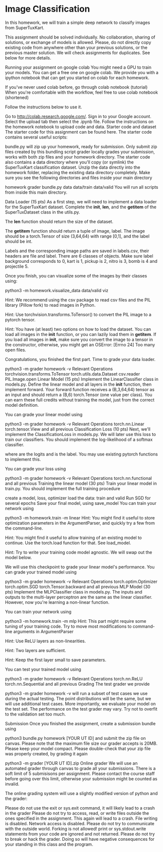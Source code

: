 # Image Classification

In this homework, we will train a simple deep network to classify images from SuperTuxKart.

This assignment should be solved individually. No collaboration, sharing of solutions, or exchange of models is allowed. Please, do not directly copy existing code from anywhere other than your previous solutions, or the previous master solution. We will check assignments for duplicates. See below for more details.

Running your assignment on google colab
You might need a GPU to train your models. You can get a free one on google colab. We provide you with a ipython notebook that can get you started on colab for each homework.

If you've never used colab before, go through colab notebook (tutorial)
When you're comfortable with the workflow, feel free to use colab notebook (shortened)

Follow the instructions below to use it.

Go to http://colab.research.google.com/.
Sign in to your Google account.
Select the upload tab then select the .ipynb file.
Follow the instructions on the homework notebook to upload code and data.
Starter code and dataset
The starter code for this assignment can be found here. The starter code contains several useful scripts:

bundle.py will zip up your homework, ready for submission. Only submit zip files created by this bundling script
grader locally grades your submission, works with both zip files and your homework directory.
The starter code also contains a data directory where you'll copy (or symlink) the SuperTuxKart classification dataset. Unzip the data directly into the homework folder, replacing the existing data directory completely. Make sure you see the following directories and files inside your main directory

homework
grader
bundle.py
data
data/train
data/valid
You will run all scripts from inside this main directory.

Data Loader (15 pts)
As a first step, we will need to implement a data loader for the SuperTuxKart dataset. Complete the __init__, __len__, and the __getitem__ of the SuperTuxDataset class in the utils.py.

The __len__ function should return the size of the dataset.

The __getitem__ function should return a tuple of image, label. The image should be a torch.Tensor of size (3,64,64) with range [0,1], and the label should be int.

Labels and the corresponding image paths are saved in labels.csv, their headers are file and label. There are 6 classes of objects. Make sure label background corresponds to 0, kart is 1, pickup is 2, nitro is 3, bomb is 4 and projectile 5.

Once you finish, you can visualize some of the images by their classes using:

python3 -m homework.visualize_data data/valid
viz

Hint: We recommend using the csv package to read csv files and the PIL library (Pillow fork) to read images in Python.

Hint: Use torchvision.transforms.ToTensor() to convert the PIL image to a pytorch tensor.

Hint: You have (at least) two options on how to load the dataset. You can load all images in the __init__ function, or you can lazily load them in __getitem__. If you load all images in __init__, make sure you convert the image to a tensor in the constructor, otherwise, you might get an OSError: [Errno 24] Too many open files.

Congratulations, you finished the first part. Time to grade your data loader.

python3 -m grader homework -v
Relevant Operations
torchvision.transforms.ToTensor
torch.utils.data.Dataset
csv.reader
PIL.Image.open
Linear Model (15 pts)
Implement the LinearClassifier class in models.py. Define the linear model and all layers in the __init__ function, then implement forward. Your forward function receives a (B,3,64,64) tensor as an input and should return a (B,6) torch.Tensor (one value per class). You can earn these full credits without training the model, just from the correct model definition.

You can grade your linear model using

python3 -m grader homework -v
Relevant Operations
torch.nn.Linear
torch.tensor.View
and all previous
Classification Loss (10 pts)
Next, we'll implement the ClassificationLoss in models.py. We will later use this loss to train our classifiers. You should implement the log-likelihood of a softmax classifier.

where  are the logits and  is the label. You may use existing pytorch functions to implement this.

You can grade your loss using

python3 -m grader homework -v
Relevant Operations
torch.nn.functional
and all previous
Training the linear model (30 pts)
Train your linear model in train.py. You should implement the full training procedure

create a model, loss, optimizer
load the data: train and valid
Run SGD for several epochs
Save your final model, using save_model
You can train your network using

python3 -m homework.train -m linear
Hint: You might find it useful to store optimization parameters in the ArgumentParser, and quickly try a few from the command-line.

Hint: You might find it useful to allow training of an existing model to continue. Use the torch.load function for that. See load_model.

Hint: Try to write your training code model agnostic. We will swap out the model below.

We will use this checkpoint to grade your linear model's performance. You can grade your trained model using

python3 -m grader homework -v
Relevant Operations
torch.optim.Optimizer
torch.optim.SGD
torch.Tensor.backward
and all previous
MLP Model (30 pts)
Implement the MLPClassifier class in models.py. The inputs and outputs to the multi-layer perceptron are the same as the linear classifier. However, now you're learning a non-linear function.

You can train your network using

python3 -m homework.train -m mlp
Hint: This part might require some tuning of your training code. Try to move most modifications to command-line arguments in ArgumentParser

Hint: Use ReLU layers as non-linearities.

Hint: Two layers are sufficient.

Hint: Keep the first layer small to save parameters.

You can test your trained model using

python3 -m grader homework -v
Relevant Operations
torch.nn.ReLU
torch.nn.Sequential
and all previous
Grading
The test grader we provide

python3 -m grader homework -v
will run a subset of test cases we use during the actual testing. The point distributions will be the same, but we will use additional test cases. More importantly, we evaluate your model on the test set. The performance on the test grader may vary. Try not to overfit to the validation set too much.

Submission
Once you finished the assignment, create a submission bundle using

python3 bundle.py homework [YOUR UT ID]
and submit the zip file on canvas. Please note that the maximum file size our grader accepts is 20MB. Please keep your model compact. Please double-check that your zip file was properly created, by grading it again

python3 -m grader [YOUR UT ID].zip
Online grader
We will use an automated grader through canvas to grade all your submissions. There is a soft limit of 5 submisisons per assignment. Please contact the course staff before going over this limit, otherwise your submission might be counted as invalid.

The online grading system will use a slightly modified version of python and the grader:

Please do not use the exit or sys.exit command, it will likely lead to a crash in the grader
Please do not try to access, read, or write files outside the ones specified in the assignment. This again will lead to a crash. File writing is disabled.
Network access is disabled. Please do not try to communicate with the outside world.
Forking is not allowed!
print or sys.stdout.write statements from your code are ignored and not returned.
Please do not try to break or hack the grader. Doing so will have negative consequences for your standing in this class and the program.